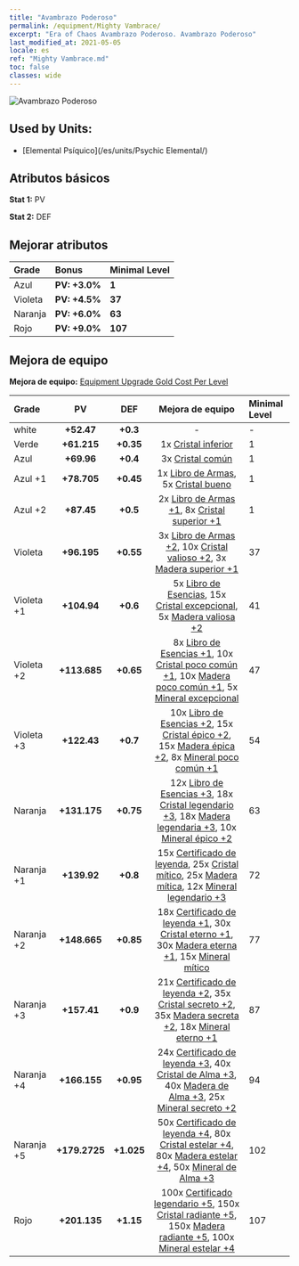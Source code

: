 ```yaml
---
title: "Avambrazo Poderoso"
permalink: /equipment/Mighty Vambrace/
excerpt: "Era of Chaos Avambrazo Poderoso. Avambrazo Poderoso"
last_modified_at: 2021-05-05
locale: es
ref: "Mighty Vambrace.md"
toc: false
classes: wide
---
```


  ![Avambrazo Poderoso](/images/e/e_9064.png)

## Used by Units:

* [Elemental Psíquico](/es/units/Psychic Elemental/) 


## Atributos básicos
 **Stat 1:** PV

 **Stat 2:** DEF

## Mejorar atributos

  |     Grade    |   Bonus | Minimal Level | 
  |:-------------|:--------|:--------------| 
  | Azul | **PV: +3.0%** | **1** | 
  | Violeta | **PV: +4.5%** | **37** | 
  | Naranja | **PV: +6.0%** | **63** | 
  | Rojo | **PV: +9.0%** | **107** | 


## Mejora de equipo
 **Mejora de equipo:** [Equipment Upgrade Gold Cost Per Level](/equipment/EquipmentUpgradeCostPerLevel/) 

  |          Grade      | PV | DEF | Mejora de equipo | Minimal Level |
  |:--------------------|:---------:|:---------:|:----------------:|:--------------|
  | white | **+52.47** | **+0.3** | - | - |
  | Verde | **+61.215** | **+0.35** | 1x [Cristal inferior](/ItemsES/mat_5/) | 1 |
  | Azul | **+69.96** | **+0.4** | 3x [Cristal común](/ItemsES/mat_11/) | 1 |
  | Azul +1 | **+78.705** | **+0.45** | 1x [Libro de Armas](/ItemsES/mat_18/), 5x [Cristal bueno](/ItemsES/mat_17/) | 1 |
  | Azul +2 | **+87.45** | **+0.5** | 2x [Libro de Armas +1](/ItemsES/mat_25/), 8x [Cristal superior +1](/ItemsES/mat_24/) | 1 |
  | Violeta | **+96.195** | **+0.55** | 3x [Libro de Armas +2](/ItemsES/mat_32/), 10x [Cristal valioso +2](/ItemsES/mat_31/), 3x [Madera superior +1](/ItemsES/mat_20/) | 37 |
  | Violeta +1 | **+104.94** | **+0.6** | 5x [Libro de Esencias](/ItemsES/mat_39/), 15x [Cristal excepcional](/ItemsES/mat_38/), 5x [Madera valiosa +2](/ItemsES/mat_27/) | 41 |
  | Violeta +2 | **+113.685** | **+0.65** | 8x [Libro de Esencias +1](/ItemsES/mat_46/), 10x [Cristal poco común +1](/ItemsES/mat_45/), 10x [Madera poco común +1](/ItemsES/mat_41/), 5x [Mineral excepcional](/ItemsES/mat_33/) | 47 |
  | Violeta +3 | **+122.43** | **+0.7** | 10x [Libro de Esencias +2](/ItemsES/mat_53/), 15x [Cristal épico +2](/ItemsES/mat_52/), 15x [Madera épica +2](/ItemsES/mat_48/), 8x [Mineral poco común +1](/ItemsES/mat_40/) | 54 |
  | Naranja | **+131.175** | **+0.75** | 12x [Libro de Esencias +3](/ItemsES/mat_60/), 18x [Cristal legendario +3](/ItemsES/mat_59/), 18x [Madera legendaria +3](/ItemsES/mat_55/), 10x [Mineral épico +2](/ItemsES/mat_47/) | 63 |
  | Naranja +1 | **+139.92** | **+0.8** | 15x [Certificado de leyenda](/ItemsES/mat_67/), 25x [Cristal mítico](/ItemsES/mat_66/), 25x [Madera mítica](/ItemsES/mat_62/), 12x [Mineral legendario +3](/ItemsES/mat_54/) | 72 |
  | Naranja +2 | **+148.665** | **+0.85** | 18x [Certificado de leyenda +1](/ItemsES/mat_74/), 30x [Cristal eterno +1](/ItemsES/mat_73/), 30x [Madera eterna +1](/ItemsES/mat_69/), 15x [Mineral mítico](/ItemsES/mat_61/) | 77 |
  | Naranja +3 | **+157.41** | **+0.9** | 21x [Certificado de leyenda +2](/ItemsES/mat_81/), 35x [Cristal secreto +2](/ItemsES/mat_80/), 35x [Madera secreta +2](/ItemsES/mat_76/), 18x [Mineral eterno +1](/ItemsES/mat_68/) | 87 |
  | Naranja +4 | **+166.155** | **+0.95** | 24x [Certificado de leyenda +3](/ItemsES/mat_88/), 40x [Cristal de Alma +3](/ItemsES/mat_87/), 40x [Madera de Alma +3](/ItemsES/mat_83/), 25x [Mineral secreto +2](/ItemsES/mat_75/) | 94 |
  | Naranja +5 | **+179.2725** | **+1.025** | 50x [Certificado de leyenda +4](/ItemsES/mat_95/), 80x [Cristal estelar +4](/ItemsES/mat_94/), 80x [Madera estelar +4](/ItemsES/mat_90/), 50x [Mineral de Alma +3](/ItemsES/mat_82/) | 102 |
  | Rojo | **+201.135** | **+1.15** | 100x [Certificado legendario +5](/ItemsES/mat_102/), 150x [Cristal radiante +5](/ItemsES/mat_101/), 150x [Madera radiante +5](/ItemsES/mat_97/), 100x [Mineral estelar +4](/ItemsES/mat_89/) | 107 |

